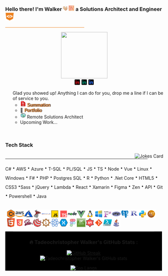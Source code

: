 <h3>Hello there! I'm Walker<img src="https://github.com/tadeochristopher/tadeochristopher/blob/b43aa1a652b5e951c8f18ba5e33f8cdabba24ae2/WavingHandHi.png" width="18" height="18" />&nbsp;<img src="https://github.com/tadeochristopher/tadeochristopher/blob/5d27857840a8ffc6fc6c964bb8131e30afc670dd/CodeAddict.png" width="18" height="18" /> a Solutions Architect and Engineer <img src="https://github.com/tadeochristopher/tadeochristopher/blob/64ce7e44bf4426301b4282657db08f35f9b89e3c/DevIcon.svg" alt="Dev" title="Developer" width="28" height="28" /></h3>
<hr style="width: 50%; text-align: left; margin-left: 0; background: #ed811f; line-height: .5px;" />
<div id="socialLinkedIn" align="center"><img src="https://github.com/tadeochristopher/tadeochristopher/blob/be66ababc7ca9e216a0ec159e29391e7adc86c32/Working---Loop.gif" width="148" height="148" /><br /><a href="https://www.linkedin.com/in/tadeo-christopher-w-30b19820a/" target="_blank"><img src="https://github.com/tadeochristopher/tadeochristopher/blob/cb94fc2709a1bc5d60006ff6ca37c6452e4e4d0e/Louisville.png" width="18" height="18" title="University of Louisville" alt="University of Louisville" /></a>&nbsp;<a href="https://www.linkedin.com/in/apprehensivegent/" target="_blank"><img src="https://github.com/tadeochristopher/tadeochristopher/blob/7b305df07927546b3c5a30ed5d391157b74d981a/Sullivan.png" width="18" height="18" title="Sullivan University" alt="Sullivan University" /></a>&nbsp;<a href="#" target="_blank"><img src="https://github.com/tadeochristopher/tadeochristopher/blob/11d527c1a5b5ec042e40aed99ae9222c22c4a18f/Kentucky.png" width="18" height="18" style="cursor: pointer;" alt="University of Kentucky" title="University of Kentucky" /></a></div>
<ul style="list-style-type: none;">
  <li>Glad you showed up! Anything I can do for you, drop me a line if I can be of service to you.
    <ul style="list-style-type: circle;">
      <li>
        <img src="https://github.com/tadeochristopher/tadeochristopher/blob/5d27857840a8ffc6fc6c964bb8131e30afc670dd/pdfLogo.png" width="18" height="18" /> 
        <a href="https://drive.google.com/file/d/1FJP3g8ca7mdcA87k_bk_mAZORnT_2o5e/view" target="_blank" style="color: #ed811f; text-decoration: none; text-shadow: 2px 0 1px #000111, 0 0 2px #ed811f;">Summation</a>
      </li>
      <li>💼 <a href="https://tadeochristopher.dev" target="_blank" style="color: #ed811f; text-decoration: none; text-shadow: 2px 0 1px #000111, 0 0 2px #ed811f;">Portfolio</a></li>
      <li><img src="https://github.com/tadeochristopher/tadeochristopher/blob/4c3e3aa7049ad1cba40f8ed46c76f6ec9c5ccffe/Remote.png" width="18" height="18" /> Remote Solutions Architect</li>
      <li>Upcoming Work...</li>
    </ul>
  </li>
</ul>
<br />
<h3>Tech Stack</h3><img src="https://readme-jokes.vercel.app/api?hideBorder" alt="Jokes Card" theme="calm" align="right" borderColor=%ed811f />
<hr style="width: 90%;" />
           <p dir="auto">C# <b style="font-size: 18pt;">&middot;</b> AWS <b style="font-size: 18pt;">&middot</b> Azure <b style="font-size: 18pt;">&middot;</b> T-SQL <b style="font-size: 18pt;">&middot;</b> PL/SQL <b style="font-size: 18pt;">&middot;</b> JS <b style="font-size: 18pt;">&middot;</b> TS <b style="font-size: 18pt;">&middot;</b> Node <b style="font-size: 18pt;">&middot;</b> Vue <b style="font-size: 18pt;">&middot;</b> Linux <b style="font-size: 18pt;">&middot;</b> Windows <b style="font-size: 18pt;">&middot;</b> F# <b style="font-size: 18pt;">&middot;</b> PHP <b style="font-size: 18pt;">&middot;</b> Postgres SQL <b style="font-size: 18pt;">&middot;</b> R <b style="font-size: 18pt;">&middot;</b> Python <b style="font-size: 18pt;">&middot;</b> .Net Core <b style="font-size: 18pt;">&middot;</b> HTML5 <b style="font-size: 18pt;">&middot;</b> CSS3 <b style="font-size: 18pt">&middot;</b>Sass <b style="font-size: 18pt">&middot</b> jQuery <b style="font-size: 18pt">&middot</b> Lambda <b style="font-size: 18pt">&middot</b> React <b style="font-size: 18pt">&middot</b> Xamarin <b style="font-size: 18pt">&middot</b> Figma <b style="font-size: 18pt">&middot</b> Zen <b style="font-size: 18pt">&middot</b> API <b style="font-size: 18pt">&middot</b> Git <b style="font-size: 18pt">&middot</b> Powershell <b style="font-size: 18pt">&middot</b> Java</p>
<br />
<div style="display: flex; flex-wrap: wrap; padding: 0 4px; pointer-events: none;">
  <img src="https://github.com/tadeochristopher/tadeochristopher/blob/4c3e3aa7049ad1cba40f8ed46c76f6ec9c5ccffe/icons8-c-sharp-logo.svg" alt="C-Sharp" title="C-Sharp" width="28" height="28" style="pointer-events: none;" />
  <img src="https://github.com/tadeochristopher/tadeochristopher/blob/78f87e6e68fa368bacbe8b5f070b05d26a260cac/icons8-amazon-web-services.svg" alt="AWS" title="AWS" width="28" height="28" />
  <img src="https://github.com/tadeochristopher/tadeochristopher/blob/4c3e3aa7049ad1cba40f8ed46c76f6ec9c5ccffe/icons8-azure.svg" alt="Azure" title="Azure" width="28" height="28" />
  <img src="https://github.com/tadeochristopher/tadeochristopher/blob/78f87e6e68fa368bacbe8b5f070b05d26a260cac/icons8-microsoft-sql-server.svg" alt="T-SQL" title="T-SQL" width="28" height="28" />
  <img src="https://github.com/tadeochristopher/tadeochristopher/blob/78f87e6e68fa368bacbe8b5f070b05d26a260cac/icons8-oracle-logo.svg" alt="Oracle" title="Oracle" width="28" height="28" />
  <img src="https://github.com/tadeochristopher/tadeochristopher/blob/78f87e6e68fa368bacbe8b5f070b05d26a260cac/icons8-javascript.svg" alt="Javascript" title="Javascript" width="28" height="28" />
  <img src="https://github.com/tadeochristopher/tadeochristopher/blob/78f87e6e68fa368bacbe8b5f070b05d26a260cac/icons8-typescript.svg" alt="Typescript" title="Typescript" width="28" height="28" />
  <img src="https://github.com/tadeochristopher/tadeochristopher/blob/78f87e6e68fa368bacbe8b5f070b05d26a260cac/icons8-nodejs.svg" alt="Node" title="Node" width="28" height="28" />
  <img src="https://github.com/tadeochristopher/tadeochristopher/blob/78f87e6e68fa368bacbe8b5f070b05d26a260cac/icons8-vue-js.svg" alt="Vue" title="Vue" width="28" height="28" />
  <img src="https://github.com/tadeochristopher/tadeochristopher/blob/fb27403da747bd485c64671f3f43fcbb32489573/icons8-linux-48.png" alt="Linux" title="Linux" width="28" height="28" />
  <img src="https://github.com/tadeochristopher/tadeochristopher/blob/fb27403da747bd485c64671f3f43fcbb32489573/icons8-windows-10.svg" alt="Windows" title="Windows" width="28" height="28" />
  <img src="https://github.com/tadeochristopher/tadeochristopher/blob/51cb4dc7463ccbe86d5a67b67920997b442eda82/logo-F-Sharp.png" alt="F-Sharp" title="F-Sharp" width="28" height="28" />
  <img src="https://raw.githubusercontent.com/github/explore/80688e429a7d4ef2fca1e82350fe8e3517d3494d/topics/php/php.png" alt="PHP" title="PHP" width="28" height="28" />
  <img src="https://github.com/tadeochristopher/tadeochristopher/blob/8de4d0b41b9e6af215c793a9a5689eef6cb17c91/icons8-postgresql.svg" alt="Postgres SQL" title="Postgres SQL" width="28" height="28" />
  <img src="https://github.com/tadeochristopher/tadeochristopher/blob/2fe44364da9234ddd91702e977fe526d788180b5/RProgramming.png" alt="R programming" title="R programming" width="28" height="28" />
  <img src="https://github.com/tadeochristopher/tadeochristopher/blob/00d6ac4ea1580b2dede9a6df4513dec1887ce99d/icons8-python-94.png" alt="Python" title="Python" width="28" height="28" />
  <img src="https://github.com/tadeochristopher/tadeochristopher/blob/f5282d5d844cc3f01e6af84961b7db8a316c1bba/icons8-.net-framework.svg" alt="Dot Net Core" title="Dot Net Core" width="28" height="28" />
  <img src="https://github.com/tadeochristopher/tadeochristopher/blob/78f87e6e68fa368bacbe8b5f070b05d26a260cac/icons8-html-5-is-a-software-solution-stack-that-defines-the-properties-and-behaviors-of-web-page-48.png" alt="HTML 5" title="HTML 5" width="28" height="28" />
  <img src="https://github.com/tadeochristopher/tadeochristopher/blob/78f87e6e68fa368bacbe8b5f070b05d26a260cac/icons8-css3.svg" alt="CSS 3" title="CSS 3" width="28" height="28" />
  <img src="https://github.com/tadeochristopher/tadeochristopher/blob/78f87e6e68fa368bacbe8b5f070b05d26a260cac/icons8-sass.svg" alt="Sass" title="Sass" width="28" height="28" />
  <img src="https://github.com/tadeochristopher/tadeochristopher/blob/78f87e6e68fa368bacbe8b5f070b05d26a260cac/icons8-jquery.svg" alt="jQuery" title="jQuery" width="28" height="28" />
  <img src="https://github.com/tadeochristopher/tadeochristopher/blob/858ac8915273c32f534f7a83b24e49a896c7f072/icons8-lambda-48.png" alt="Lambda" title="Lambda" width="28" height="28" />
  <img src="https://github.com/tadeochristopher/tadeochristopher/blob/858ac8915273c32f534f7a83b24e49a896c7f072/icons8-react.svg" alt="React" title="React" width="28" height="28" />
  <img src="https://github.com/tadeochristopher/tadeochristopher/blob/78f87e6e68fa368bacbe8b5f070b05d26a260cac/icons8-xamarin.svg" alt="Xamarin" title="Xamarin" width="28" height="28" />
  <img src="https://github.com/tadeochristopher/tadeochristopher/blob/78f87e6e68fa368bacbe8b5f070b05d26a260cac/icons8-figma.svg" alt="Figma" title="Figma" width="28" height="28" />
  <img src="https://github.com/tadeochristopher/tadeochristopher/blob/4cbb20da3038abbc003d9b4128ff137c84263640/zf2-zce-logo.gif" alt="Zen Framework" title="Zen Framework" width="28" height="28" />
  <img src="https://github.com/tadeochristopher/tadeochristopher/blob/78f87e6e68fa368bacbe8b5f070b05d26a260cac/icons8-rest-api-48.png" alt="Rest" title="Rest" width="28" height="28" />
  <img src="https://github.com/tadeochristopher/tadeochristopher/blob/56346fcd9c3e5bf546e95b9de3143b04542a8ce1/icons8-git.svg" alt="Git" title="Git" width="28" height="28" />
  <img src="https://github.com/tadeochristopher/tadeochristopher/blob/56346fcd9c3e5bf546e95b9de3143b04542a8ce1/icons8-powershell-ise.svg" alt="Powershell" title="Powershell" width="28" height="28" />
  <img src="https://github.com/tadeochristopher/tadeochristopher/blob/da27c003e38af701e4666c540b027774e3d688a7/icons8-java.svg" alt="Java" title="Java" width="28" height="28" />
</div>
<div style="background-color: #000; width: 500px;" align="center">
 <hr style="width: 90%" />

### :fire: Tadeochristopher Walker's GitHub Stats :
 [![GitHub Streak](http://github-readme-streak-stats.herokuapp.com?user=tadeochristopher&theme=dark&background=171c28&border=ed811f)](https://git.io/streak-stats)
<br />
![Tadeochristopher Walker's GitHub stats](https://github-readme-stats.vercel.app/api?username=tadeochristopher&show_icons=true&theme=radical&hide_rank=true&hide_star=true&border_color=ed811f&hide_title=true&card_width=200)
<!--[![Top Langs](https://github-readme-stats.vercel.app/api/top-langs/?username=tadeochristopher&layout=compact&card_width=400&theme=radical&border_color=ed811f&title_color=ed811f&langs_count=10)](https://github.com/tadeochristopher/github-readme-stats)-->
[![Top Langs](https://github-readme-stats.vercel.app/api/top-langs/?username=tadeochristopher&langs_count=10&border_color=ed811f&theme=radical&title_color=ed811f&custom_title=Usage)](https://github.com/tadeochristopher/github-readme-stats)
</div>
<br />
<div align="right">
 <!-- Markdown -->
</div>
<!---
tadeochristopher/tadeochristopher is a ✨ special ✨ repository because its `README.md` (this file) appears on your GitHub profile.
You can click the Preview link to take a look at your changes.
--->    
